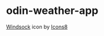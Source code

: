 # odin-weather-app

<a target="_blank" href="https://icons8.com/icon/A0LHNc-UqBGM/windsock">Windsock</a> icon by <a target="_blank" href="https://icons8.com">Icons8</a>